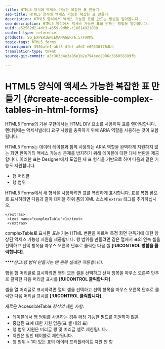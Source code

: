 ```yaml
---
title: HTML5 양식에 액세스 가능한 복잡한 표 만들기
seo-title: HTML5 양식에 액세스 가능한 복잡한 표 만들기
description: HTML5 양식에서 액세스 가능한 표를 만드는 방법을 알아봅니다.
seo-description: HTML5 양식에서 액세스 가능한 표를 만드는 방법을 알아봅니다.
uuid: e52562d2-4dc3-4359-9dbb-c18614921808
content-type: reference
products: SG_EXPERIENCEMANAGER/6.5/FORMS
topic-tags: hTML5_forms
discoiquuid: 3504afe1-abf5-4fbf-a0d2-e093361764bd
translation-type: tm+mt
source-git-commit: a3c303d4e3a85e1b2e794bec2006c335056309fb

---
```



# HTML5 양식에 액세스 가능한 복잡한 표 만들기 {#create-accessible-complex-tables-in-html-forms}

HTML5 Forms의 기본 구현에서는 HTML DIV 요소를 사용하여 표를 렌더링합니다. 렌더링에는 액세서빌러티 요구 사항을 충족하기 위해 ARIA 역할을 사용하는 것이 포함됩니다.

HTML5 Forms는 데이터 테이블과 함께 사용되는 ARIA 역할을 완벽하게 지원하지 않는 화면 판독기의 액세스 가능성 문제를 방지하기 위해 테이블에 대한 대체 변환을 제공합니다. 이러한 표는 Designer에서 도입된 새 표 형식을 기반으로 하며 다음과 같은 기능도 지원합니다.

* 행 머리글
* 행 범위

HTML5 Forms에서 새 형식을 사용하려면 표를 복잡하게 표시합니다. 표를 복합 폼으로 표시하려면 다음과 같이 테이블 하위 폼의 XML 소스에 `extras` 태그를 추가하십시오.

```
</extras>
 <text name="complexTable">1</text>
 </extras>
```

complexTable로 표시된 *표는* 기본 HTML 변환을 따르며 특정 화면 판독기에 대한 향상된 액세스 가능성 지원을 제공합니다.  행 범위를 만들려면 같은 열에서 표의 연속 셀을 선택하고 선택 항목을 마우스 오른쪽 단추로 클릭한 다음 셀 **[!UICONTROL 병합을 클릭합니다]**.

*****참고:행 범위 만들기는 맨 왼쪽 셀에만 작동합니다.*

행을 행 머리글로 표시하려면 행의 모든 셀을 선택하고 선택 항목을 마우스 오른쪽 단추로 클릭한 다음 머리글 표시를 **[!UICONTROL 클릭합니다]**.

셀을 열 머리글로 표시하려면 열의 셀을 선택하고 선택 항목을 마우스 오른쪽 단추로 클릭한 다음 머리글 표시를 **[!UICONTROL 클릭합니다]**.

새로운 AccessibleTable *형식의* 제한 사항:

* 테이블에서 행 범위를 사용하는 경우 확장 가능한 필드를 지원하지 않음
* 중첩된 표에 대한 지원 없음(표 셀 내의 표)
* 행 범위 지원은 머리글 행 및 머리글 셀로 제한됩니다.
* 지원은 일반 테이블로 제한됩니다.
* 행 범위 > 1이 있는 표의 데이터 프리플라이트 지원 안 함

